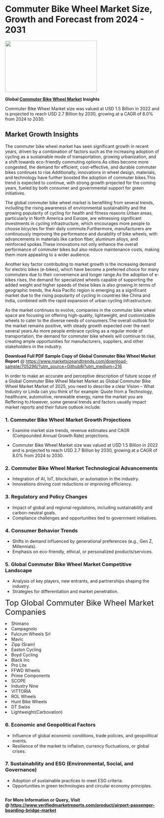 <H1>Commuter Bike Wheel Market Size, Growth and Forecast from 2024 - 2031</H1><img class="aligncenter size-medium wp-image-584254" src="https://thirdeyenews.in/wp-content/uploads/2024/09/Global-Market-Research-300x168.jpeg" alt="" width="300" height="168" /><p><strong>Global&nbsp;<a href="https://www.marketsizeandtrends.com/download-sample/705296/?utm_source=Github8j?utm_medium=216">Commuter Bike Wheel Market</a> Insights</strong></p><p>Commuter Bike Wheel Market size was valued at USD 1.5 Billion in 2022 and is projected to reach USD 2.7 Billion by 2030, growing at a CAGR of 8.0% from 2024 to 2030.</p><p><h2>Market Growth Insights</h2> <p>The commuter bike wheel market has seen significant growth in recent years, driven by a combination of factors such as the increasing adoption of cycling as a sustainable mode of transportation, growing urbanization, and a shift towards eco-friendly commuting options.As cities become more congested, the demand for efficient, cost-effective, and durable commuter bikes continues to rise.Additionally, innovations in wheel design, materials, and technology have further boosted the adoption of commuter bikes.This trend is expected to continue, with strong growth projected for the coming years, fueled by both consumer and governmental support for green initiatives.</p> <p>The global commuter bike wheel market is benefiting from several trends, including the rising awareness of environmental sustainability and the growing popularity of cycling for health and fitness reasons.Urban areas, particularly in North America and Europe, are witnessing significant investments in cycling infrastructure, which encourages more people to choose bicycles for their daily commute.Furthermore, manufacturers are continuously improving the performance and durability of bike wheels, with advancements in materials like carbon fiber, aluminum alloys, and reinforced spokes.These innovations not only enhance the overall performance of commuter bikes but also reduce maintenance costs, making them more appealing to a wider audience.</p> <p>Another key factor contributing to market growth is the increasing demand for electric bikes (e-bikes), which have become a preferred choice for many commuters due to their convenience and longer range.As the adoption of e-bikes rises, the demand for specialized wheels capable of supporting the added weight and higher speeds of these bikes is also growing.In terms of geographic trends, the Asia Pacific region is emerging as a significant market due to the rising popularity of cycling in countries like China and India, combined with the rapid expansion of urban cycling infrastructure.</p> <p>As the market continues to evolve, companies in the commuter bike wheel space are focusing on offering high-quality, lightweight, and customizable wheels to cater to the diverse needs of consumers.The overall outlook for the market remains positive, with steady growth expected over the next several years.As more people embrace cycling as a regular mode of transportation, the demand for commuter bike wheels will continue to rise, creating ample opportunities for manufacturers, suppliers, and other stakeholders in the industry.</p> <p><span class=""><strong>Download Full PDF Sample Copy of Global Commuter Bike Wheel Market Report</strong> @ <a href="https://www.marketsizeandtrends.com/download-sample/705296/?utm_source=Github8j?utm_medium=216" target="_blank">https://www.marketsizeandtrends.com/download-sample/705296/?utm_source=Github8j?utm_medium=216</a></span></p><p>In order to make an accurate and perceptive description of future scope of a Global&nbsp;Commuter Bike Wheel Market Market as Global&nbsp;Commuter Bike Wheel Market Market of 2025, you need to describe a clear Vision &ndash; What Industry or Linda can you think of for example: Quote from a Technology, healthcare, automotive, renewable energy, name the market you are Reffering to.However, some general trends and factors usually impact market reports and their future outlook include:</p><h3>1.&nbsp;<strong>Commuter Bike Wheel Market Growth Projections</strong></h3><ul><li>Examine market size trends, revenue estimates and CAGR (Compounded Annual Growth Rate) projections.</li><li><p>Commuter Bike Wheel Market size was valued at USD 1.5 Billion in 2022 and is projected to reach USD 2.7 Billion by 2030, growing at a CAGR of 8.0% from 2024 to 2030.</p></li></ul><h3>2.&nbsp;<strong>Commuter Bike Wheel Market Technological Advancements</strong></h3><ul><li>Integration of AI, IoT, blockchain, or automation in the industry.</li><li>Innovations driving cost reductions or improving efficiency.</li></ul><h3>3.&nbsp;<strong>Regulatory and Policy Changes</strong></h3><ul><li>Impact of global and regional regulations, including sustainability and carbon-neutral goals.</li><li>Compliance challenges and opportunities tied to government initiatives.</li></ul><h3>4.&nbsp;<strong>Consumer Behavior Trends</strong></h3><ul><li>Shifts in demand influenced by generational preferences (e.g., Gen Z, Millennials).</li><li>Emphasis on eco-friendly, ethical, or personalized products/services.</li></ul><h3>5.&nbsp;<strong>Global Commuter Bike Wheel Market Competitive Landscape</strong></h3><ul><li>Analysis of key players, new entrants, and partnerships shaping the industry.</li><li>Strategies for differentiation and market penetration.</li></ul><p data-pm-slice="1 1 []"><span style="color: inherit; font-family: inherit; font-size: 25px;">Top Global Commuter Bike Wheel Market Companies</span></p><div class="" data-test-id=""><p><li>Shimano</li><li> Campagnolo</li><li> Fulcrum Wheels Srl</li><li> Mavic</li><li> Zipp (Sram)</li><li> Easton Cycling</li><li> Boyd Cycling</li><li> Black Inc</li><li> Pro Lite</li><li> FFWD Wheels</li><li> Prime Components</li><li> SCOPE</li><li> Industry Nine</li><li> VITTORIA</li><li> ROL Wheels</li><li> Hunt Bike Wheels</li><li> DT Swiss</li><li> Lightweight(Carbovation)</li></p></div><h3>6.&nbsp;<strong>Economic and Geopolitical Factors</strong></h3><ul><li>Influence of global economic conditions, trade policies, and geopolitical events.</li><li>Resilience of the market to inflation, currency fluctuations, or global crises.</li></ul><h3>7.&nbsp;<strong>Sustainability and ESG (Environmental, Social, and Governance)</strong></h3><ul><li>Adoption of sustainable practices to meet ESG criteria.</li><li>Opportunities in green technologies and circular economy principles.</li></ul><h2><strong style="font-size: 14px;">For More Information or Query, Visit @&nbsp;</strong><a style="background-color: #ffffff; font-size: 14px;" href="https://www.marketsizeandtrends.com/report/commuter-bike-wheel-market/" target="_blank">https://www.verifiedmarketreports.com/product/airport-passenger-boarding-bridge-market</a></h2>